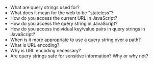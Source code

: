 * What are query strings used for?
* What does it mean for the web to be "stateless"?
* How do you access the current URL in JavaScript?
* How do you access the query string in JavaScript?
* How do you access individual key/value pairs in query strings in JavaScript?
* When is it more appropriate to use a query string over a path?
* What is URL encoding?
* Why is URL encoding necessary?
* Are query strings safe for sensitive information? Why or why not?
